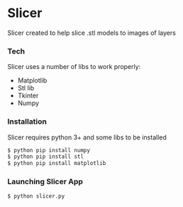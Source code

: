# Slicer

Slicer created to help slice .stl models to images of layers

### Tech

Slicer uses a number of libs to work properly:

* Matplotlib
* Stl lib
* Tkinter
* Numpy

### Installation

Slicer requires python 3+ and some libs to be installed

```sh
$ python pip install numpy
$ python pip install stl
$ python pip install matplotlib
```

### Launching Slicer App
```sh
$ python slicer.py
```